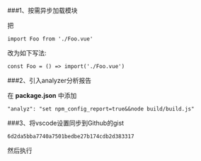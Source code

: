 ###1、按需异步加载模块

把

```
import Foo from './Foo.vue'
```

改为如下写法:

```
const Foo = () => import('./Foo.vue')
```


###2、引入analyzer分析报告

在 **package.json** 中添加
```
"analyz": "set npm_config_report=true&&node build/build.js"
```
###3、将vscode设置同步到Github的gist
```
6d2da5bba7740a7501bedbe27b174cdb2d383317
```
然后执行
